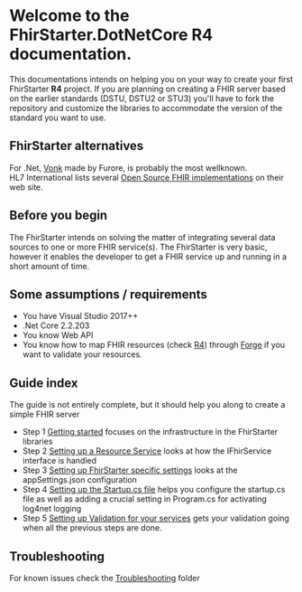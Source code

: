 # Welcome to the FhirStarter.DotNetCore R4 documentation.

This documentations intends on helping you on your way to create your first FhirStarter **R4** project. If you are planning on creating a FHIR server based on the earlier standards (DSTU, DSTU2 or STU3) you'll have to fork the repository and customize the libraries to accommodate the version of the standard you want to use.

## FhirStarter alternatives
For .Net, [Vonk](https://fire.ly/products/vonk/vonk-fhir-server/) made by Furore, is probably the most wellknown. <br />
HL7 International lists several [Open Source FHIR implementations](http://wiki.hl7.org/index.php?title=Open_Source_FHIR_implementations) on their web site.

## Before you begin

The FhirStarter intends on solving the matter of integrating several data sources to one or more FHIR service(s). The FhirStarter is very basic, however it enables the developer to get a FHIR service up and running in a short amount of time. 

## Some assumptions / requirements

* You have Visual Studio 2017++
* .Net Core 2.2.203
* You know Web API 
* You know how to map FHIR resources (check [R4](https://www.hl7.org/fhir/)) through [Forge](https://fire.ly/products/forge/) if you want to validate your resources.

## Guide index

The guide is not entirely complete, but it should help you along to create a simple FHIR server

- Step 1 [Getting started](FHIRService/GettingStarted.md) focuses on the infrastructure in the FhirStarter libraries 
- Step 2 [Setting up a Resource Service](FHIRService/SettingUpAResourceService.md) looks at how the IFhirService interface is handled
- Step 3 [Setting up FhirStarter specific settings](FHIRService/SettingUpFhirStarterSpecificSettings.md) looks at the appSettings.json configuration
- Step 4 [Setting up the Startup.cs file](FHIRService/SettingUpStartup.md) helps you configure the startup.cs file as well as adding a crucial setting in Program.cs for activating log4net logging
- Step 5 [Setting up Validation for your services](Validation/GettingStartedWithValidation.md) gets your validation going when all the previous steps are done. 

## Troubleshooting

For known issues check the [Troubleshooting](https://github.com/verzada/FhirStarter.DotNetCore/tree/master/docs/Troubleshooting) folder
